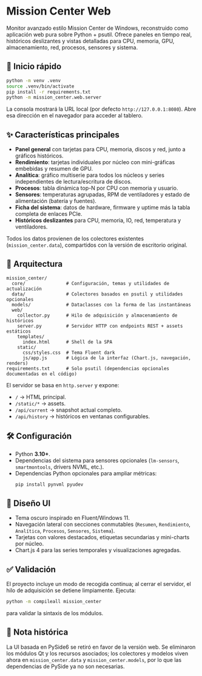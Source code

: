 # Mission Center Web

Monitor avanzado estilo Mission Center de Windows, reconstruido como aplicación web pura sobre Python + psutil. Ofrece paneles en tiempo real, históricos deslizantes y vistas detalladas para CPU, memoria, GPU, almacenamiento, red, procesos, sensores y sistema.

## 🚀 Inicio rápido

```bash
python -m venv .venv
source .venv/bin/activate
pip install -r requirements.txt
python -m mission_center.web.server
```

La consola mostrará la URL local (por defecto `http://127.0.0.1:8080`). Abre esa dirección en el navegador para acceder al tablero.

## ✨ Características principales

- **Panel general** con tarjetas para CPU, memoria, discos y red, junto a gráficos históricos.
- **Rendimiento**: tarjetas individuales por núcleo con mini-gráficas embebidas y resumen de GPU.
- **Analítica**: gráfico multiserie para todos los núcleos y series independientes de lectura/escritura de discos.
- **Procesos**: tabla dinámica top-N por CPU con memoria y usuario.
- **Sensores**: temperaturas agrupadas, RPM de ventiladores y estado de alimentación (batería y fuentes).
- **Ficha del sistema**: datos de hardware, firmware y uptime más la tabla completa de enlaces PCIe.
- **Históricos deslizantes** para CPU, memoria, IO, red, temperatura y ventiladores.

Todos los datos provienen de los colectores existentes (`mission_center.data`), compartidos con la versión de escritorio original.

## 🧱 Arquitectura

```
mission_center/
  core/               # Configuración, temas y utilidades de actualización
  data/               # Colectores basados en psutil y utilidades opcionales
  models/             # Dataclasses con la forma de las instantáneas
  web/
    collector.py      # Hilo de adquisición y almacenamiento de históricos
    server.py         # Servidor HTTP con endpoints REST + assets estáticos
    templates/
      index.html      # Shell de la SPA
    static/
      css/styles.css  # Tema Fluent dark
      js/app.js       # Lógica de la interfaz (Chart.js, navegación, renders)
requirements.txt      # Solo psutil (dependencias opcionales documentadas en el código)
```

El servidor se basa en `http.server` y expone:
- `/` → HTML principal.
- `/static/*` → assets.
- `/api/current` → snapshot actual completo.
- `/api/history` → históricos en ventanas configurables.

## 🛠️ Configuración

- Python **3.10+**.
- Dependencias del sistema para sensores opcionales (`lm-sensors`, `smartmontools`, drivers NVML, etc.).
- Dependencias Python opcionales para ampliar métricas:
  ```bash
  pip install pynvml pyudev
  ```

## 📐 Diseño UI

- Tema oscuro inspirado en Fluent/Windows 11.
- Navegación lateral con secciones conmutables (`Resumen`, `Rendimiento`, `Analítica`, `Procesos`, `Sensores`, `Sistema`).
- Tarjetas con valores destacados, etiquetas secundarias y mini-charts por núcleo.
- Chart.js 4 para las series temporales y visualizaciones agregadas.

## ✅ Validación

El proyecto incluye un modo de recogida continua; al cerrar el servidor, el hilo de adquisición se detiene limpiamente. Ejecuta:

```bash
python -m compileall mission_center
```

para validar la sintaxis de los módulos.

## 📄 Nota histórica

La UI basada en PySide6 se retiró en favor de la versión web. Se eliminaron los módulos Qt y los recursos asociados; los colectores y modelos viven ahora en `mission_center.data` y `mission_center.models`, por lo que las dependencias de PySide ya no son necesarias.
